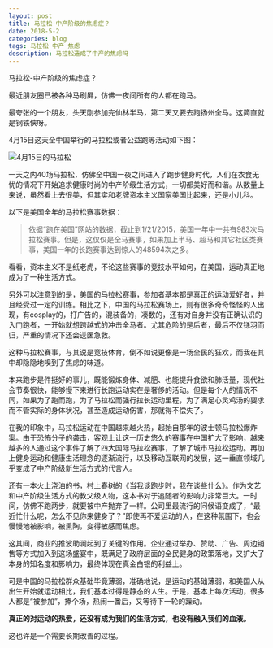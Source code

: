 ```yaml
---
layout: post
title: 马拉松-中产阶级的焦虑症？
date: 2018-5-2
categories: blog
tags: 马拉松 中产 焦虑
description: 马拉松造成了中产的焦虑吗
---
```


马拉松-中产阶级的焦虑症？

最近朋友圈已被各种马刷屏，仿佛一夜间所有的人都在跑马。

最夸张的一个朋友，头天刚参加完仙林半马，第二天又要去跑扬州全马。这简直就是钢铁侠呀。

4月15日这天全中国举行的马拉松或者公益跑等活动如下图：

![4月15日的马拉松](https://thumbnail0.baidupcs.com/thumbnail/835e7426526c546e9dfeef8b15a5ec77?fid=1496289184-250528-480944398135438&time=1525309200&rt=sh&sign=FDTAER-DCb740ccc5511e5e8fedcff06b081203-sYGkP3vBRRc45S53wJPayAFYEWM%3D&expires=8h&chkv=0&chkbd=0&chkpc=&dp-logid=2839142306169657731&dp-callid=0&size=c710_u400&quality=100&vuk=-&ft=video)

一天之内40场马拉松，仿佛全中国一夜之间进入了跑步健身时代，人们在衣食无忧的情况下开始追求健康时尚的中产阶级生活方式，一切都美好而和谐。从数量上来说，虽然看上去很美，但其实和老牌资本主义国家美国比起来，还是小儿科。

以下是美国全年的马拉松赛事数据：

> 依据“跑在美国”网站的数据，截止到1/21/2015，美国一年中一共有983次马拉松赛事。但是，这仅仅是全马赛事，如果加上半马、超马和其它社区类赛事，美国一年的长跑赛事达到惊人的48594次之多。

看看，资本主义不是纸老虎，不论这些赛事的竞技水平如何，在美国，运动真正地成为了一种生活方式。

另外可以注意到的是，美国的马拉松赛事，参加者基本都是真正的运动爱好者，并且经受过一定的训练。相比之下，中国的马拉松赛场上，则有很多奇奇怪怪的人出现，有cosplay的，打广告的，混装备的，凑数的，还有对自身并没有正确认识的入门跑者，一开始就想跨越式的冲击全马者。尤其危险的是后者，最后不仅铩羽而归，严重的情况下还会送医急救。

这种马拉松赛事，与其说是竞技体育，倒不如说更像是一场全民的狂欢，而我在其中却隐隐地嗅到了焦虑的味道。

本来跑步是件挺好的事儿，既能锻炼身体、减肥、也能提升食欲和肺活量，现代社会节奏很快，能够慢下来进行长跑运动实在是奢侈的活动。但是每个人的情况不同，如果为了跑而跑，为了马拉松而强行拉长运动里程，为了满足心灵鸡汤的要求而不管实际的身体状况，甚至造成运动伤害，那就得不偿失了。

在我的印象中，马拉松运动在中国越来越火热，起始自那年的波士顿马拉松爆炸案。由于恐怖分子的袭击，客观上让这一历史悠久的赛事在中国扩大了影响，越来越多的人通过这个事件了解了四大国际马拉松赛事，了解了城市马拉松运动。再加上健身运动和健康生活理念的逐渐流行，以及移动互联网的发展，这一垂直领域几乎变成了中产阶级新生活方式的代言人。

还有一本火上浇油的书，村上春树的《当我谈跑步时，我在谈些什么》。作为文艺和中产阶级生活方式的教父级人物，这本书对于追随者的影响力非常巨大。一时间，仿佛不跑两步，就要被中产抛弃了一样。公司里最流行的问候语变成了，“最近忙什么呢，怎么不见你来健身了？”即使再不爱运动的人，在这种氛围下，也会慢慢地被影响，被熏陶，变得敏感而焦虑。

这其间，商业的推波助澜起到了关键的作用。企业通过举办、赞助、广告、周边销售等方式加入到这场盛宴中，既满足了政府层面的全民健身的政策落地，又扩大了本身的知名度和影响力，最终体现在真金白银的利益上。

可是中国的马拉松群众基础毕竟薄弱，准确地说，是运动的基础薄弱，和美国人从出生开始就运动相比，我们基本过得是静态的人生。于是，基本上每次活动，很多人都是“被参加”，捧个场，热闹一番后，又等待下一轮的躁动。

**真正的对运动的热爱，还没有成为我们的生活方式，也没有融入我们的血液。**

这也许是一个需要长期改善的过程。